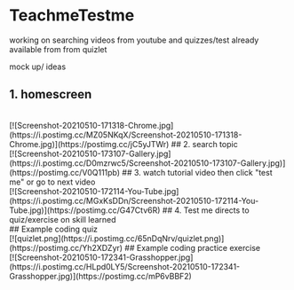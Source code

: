 # TeachmeTestme
working on searching videos from youtube and quizzes/test already available from from quizlet 

mock up/ ideas
## 1. homescreen 
</br>
[![Screenshot-20210510-171318-Chrome.jpg](https://i.postimg.cc/MZ05NKqX/Screenshot-20210510-171318-Chrome.jpg)](https://postimg.cc/jC5yJTWr)
## 2. search topic 
</br>
[![Screenshot-20210510-173107-Gallery.jpg](https://i.postimg.cc/D0mzrwc5/Screenshot-20210510-173107-Gallery.jpg)](https://postimg.cc/V0Q111pb)
## 3. watch tutorial video then click "test me" or go to next video 
</br>
[![Screenshot-20210510-172114-You-Tube.jpg](https://i.postimg.cc/MGxKsDDn/Screenshot-20210510-172114-You-Tube.jpg)](https://postimg.cc/G47Ctv6R)
## 4. Test me directs to quiz/exercise on skill learned 
</br>
## Example coding quiz 
</br>
[![quizlet.png](https://i.postimg.cc/65nDqNrv/quizlet.png)](https://postimg.cc/Yh2XDZyr)
## Example coding practice exercise 
</br>
[![Screenshot-20210510-172341-Grasshopper.jpg](https://i.postimg.cc/HLpd0LY5/Screenshot-20210510-172341-Grasshopper.jpg)](https://postimg.cc/mP6vBBF2)
